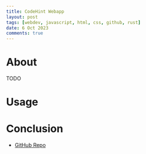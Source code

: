 ```yaml
---
title: CodeHint Webapp
layout: post
tags: [webdev, javascript, html, css, github, rust]
date: 6 Oct 2023
comments: true
---
```


# About

TODO

# Usage

# Conclusion

- [GitHub Repo](https://github.com/alexjercan/wasm-game-of-life)

